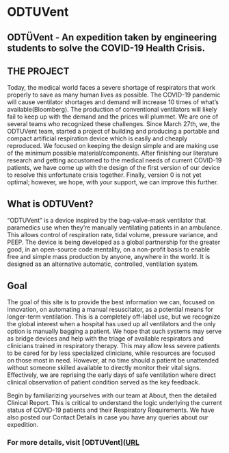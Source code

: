 # ODTUVent

## ODTÜVent - An expedition taken by engineering students to solve the COVID-19 Health Crisis.

## THE PROJECT
Today, the medical world faces a severe shortage of respirators that work properly to save as many human lives as possible. The COVID-19 pandemic will cause ventilator shortages and demand will increase 10 times of what’s available(Bloomberg). The production of conventional ventilators will likely fail to keep up with the demand and the prices will plummet. We are one of several teams who recognized these challenges. Since March 27th, we, the ODTUVent team, started a project of building and producing a portable and compact artificial respiration device which is easily and cheaply reproduced. We focused on keeping the design simple and are making use of the minimum possible material/components. After finishing our literature research and getting accustomed to the medical needs of current COVID-19 patients, we have come up with the design of the first version of our device to resolve this unfortunate crisis together. Finally, version 0 is not yet optimal; however, we hope, with your support, we can improve this further.

## What is ODTUVent?

“ODTUVent” is a device inspired by the bag-valve-mask ventilator that paramedics use when they’re manually ventilating patients in an ambulance. This allows control of respiration rate, tidal volume, pressure variance, and PEEP. The device is being developed as a global partnership for the greater good, in an open-source code mentality, on a non-profit basis to enable free and simple mass production by anyone, anywhere in the world. It is designed as an alternative automatic, controlled, ventilation system.

## Goal
The goal of this site is to provide the best information we can, focused on innovation, on automating a manual resuscitator, as a potential means for longer-term ventilation. This is a completely off-label use, but we recognize the global interest when a hospital has used up all ventilators and the only option is manually bagging a patient. We hope that such systems may serve as bridge devices and help with the triage of available respirators and clinicians trained in respiratory therapy. This may allow less severe patients to be cared for by less specialized clinicians, while resources are focused on those most in need. However, at no time should a patient be unattended without someone skilled available to directly monitor their vital signs. Effectively, we are reprising the early days of safe ventilation where direct clinical observation of patient condition served as the key feedback.

Begin by familiarizing yourselves with our team at About, then the detailed Clinical Report. This is critical to understand the logic underlying the current status of COVID-19 patients and their Respiratory Requirements. We have also posted our Contact Details in case you have any queries about our expedition.

### For more details, visit [ODTUVent]([URL](https://odtuventcom.wordpress.com/)

